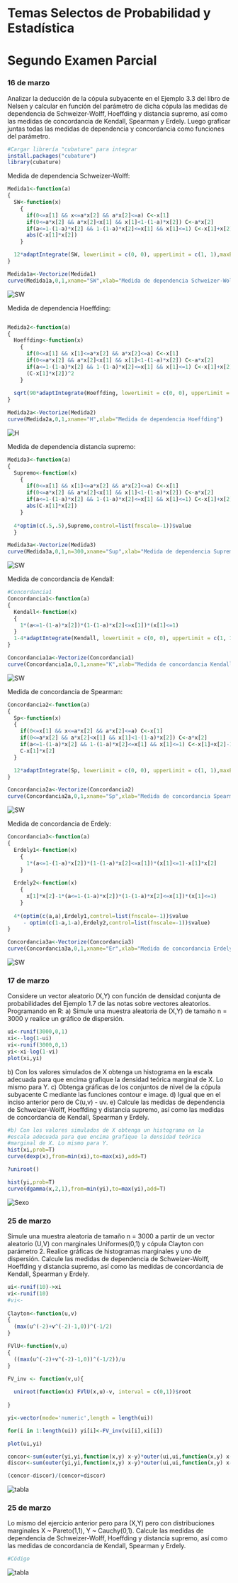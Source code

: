 # Temas Selectos de Probabilidad y Estadística

# Segundo Examen Parcial

### 16 de marzo
Analizar la deducción de la cópula subyacente en el Ejemplo 3.3 del libro de Nelsen y calcular en función del parámetro de dicha cópula las medidas de dependencia de Schweizer-Wolff, Hoeffding y distancia supremo, así como las medidas de concordancia de Kendall, Spearman y Erdely. Luego graficar juntas todas las medidas de dependencia y concordancia como funciones del parámetro.

```R
#Cargar librería "cubature" para integrar
install.packages("cubature")
library(cubature)
```

Medida de dependencia Schweizer-Wolff:
```R
Medida1<-function(a)
{
  SW<-function(x) 
    {
      if(0<=x[1] && x<=a*x[2] && a*x[2]<=a) C<-x[1]
      if(0<=a*x[2] && a*x[2]<x[1] && x[1]<1-(1-a)*x[2]) C<-a*x[2]
      if(a<=1-(1-a)*x[2] && 1-(1-a)*x[2]<=x[1] && x[1]<=1) C<-x[1]+x[2]-1
      abs(C-x[1]*x[2])
    }

  12*adaptIntegrate(SW, lowerLimit = c(0, 0), upperLimit = c(1, 1),maxEval=500)$integral
}

Medida1a<-Vectorize(Medida1)
curve(Medida1a,0,1,xname="SW",xlab="Medida de dependencia Schweizer-Wolff")
```
![SW](images/Medida1.png)

Medida de dependencia Hoeffding:
```R

Medida2<-function(a)
{ 
  Hoeffding<-function(x) 
    {
      if(0<=x[1] && x[1]<=a*x[2] && a*x[2]<=a) C<-x[1]
      if(0<=a*x[2] && a*x[2]<x[1] && x[1]<1-(1-a)*x[2]) C<-a*x[2]
      if(a<=1-(1-a)*x[2] && 1-(1-a)*x[2]<=x[1] && x[1]<=1) C<-x[1]+x[2]-1
      (C-x[1]*x[2])^2
    }
  
  sqrt(90*adaptIntegrate(Hoeffding, lowerLimit = c(0, 0), upperLimit = c(1, 1),maxEval=500)$integral)
}

Medida2a<-Vectorize(Medida2)
curve(Medida2a,0,1,xname="H",xlab="Medida de dependencia Hoeffding")
```
![H](images/Medida2.png)

Medida de dependencia distancia supremo:
```R
Medida3<-function(a)
{ 
  Supremo<-function(x) 
    {
      if(0<=x[1] && x[1]<=a*x[2] && a*x[2]<=a) C<-x[1]
      if(0<=a*x[2] && a*x[2]<x[1] && x[1]<1-(1-a)*x[2]) C<-a*x[2]
      if(a<=1-(1-a)*x[2] && 1-(1-a)*x[2]<=x[1] && x[1]<=1) C<-x[1]+x[2]-1
      abs(C-x[1]*x[2])
    }
  
  4*optim(c(.5,.5),Supremo,control=list(fnscale=-1))$value
  }

Medida3a<-Vectorize(Medida3)
curve(Medida3a,0,1,n=300,xname="Sup",xlab="Medida de dependencia Supremo")
```
![SW](images/Medida3.png)

Medida de concordancia de Kendall:
```R
#Concordancia1
Concordancia1<-function(a)
{
  Kendall<-function(x) 
  {
    1*(a<=1-(1-a)*x[2])*(1-(1-a)*x[2]<=x[1])*(x[1]<=1)
  }
  1-4*adaptIntegrate(Kendall, lowerLimit = c(0, 0), upperLimit = c(1, 1),maxEval=1000)$integral
}

Concordancia1a<-Vectorize(Concordancia1)
curve(Concordancia1a,0,1,xname="K",xlab="Medida de concordancia Kendall")
```
![SW](images/Concordancia1.png)

Medida de concordancia de Spearman:
```R
Concordancia2<-function(a)
{
  Sp<-function(x) 
  {
    if(0<=x[1] && x<=a*x[2] && a*x[2]<=a) C<-x[1]
    if(0<=a*x[2] && a*x[2]<x[1] && x[1]<1-(1-a)*x[2]) C<-a*x[2]
    if(a<=1-(1-a)*x[2] && 1-(1-a)*x[2]<=x[1] && x[1]<=1) C<-x[1]+x[2]-1
    C-x[1]*x[2]
  }

  12*adaptIntegrate(Sp, lowerLimit = c(0, 0), upperLimit = c(1, 1),maxEval=500)$integral
}

Concordancia2a<-Vectorize(Concordancia2)
curve(Concordancia2a,0,1,xname="Sp",xlab="Medida de concordancia Spearman")
```
![SW](images/Concordancia2.png)

Medida de concordancia de Erdely:
```R
Concordancia3<-function(a)
{ 
  Erdely1<-function(x) 
    {
      1*(a<=1-(1-a)*x[2])*(1-(1-a)*x[2]<=x[1])*(x[1]<=1)-x[1]*x[2]
    }
  
  Erdely2<-function(x) 
    {
      x[1]*x[2]-1*(a<=1-(1-a)*x[2])*(1-(1-a)*x[2]<=x[1])*(x[1]<=1)
    }
  
  4*(optim(c(a,a),Erdely1,control=list(fnscale=-1))$value
     - optim(c(1-a,1-a),Erdely2,control=list(fnscale=-1))$value)
}

Concordancia3a<-Vectorize(Concordancia3)
curve(Concordancia3a,0,1,xname="Er",xlab="Medida de concordancia Erdely")
```
![SW](images/Concordancia3.png)


### 17 de marzo
Considere un vector aleatorio (X,Y) con función de densidad conjunta de probabilidades del Ejemplo 1.7 de las notas sobre vectores aleatorios. Programando en R:
a) Simule una muestra aleatoria de (X,Y) de tamaño n = 3000 y realice un gráfico de dispersión.
```R
ui<-runif(3000,0,1)
xi<--log(1-ui)
vi<-runif(3000,0,1)
yi<-xi-log(1-vi)
plot(xi,yi)
```
b) Con los valores simulados de X obtenga un histograma en la escala adecuada para que encima grafique la densidad teórica marginal de X. Lo mismo para Y.
c) Obtenga gráficas de los conjuntos de nivel de la cópula subyacente C mediante las funciones contour e image.
d) Igual que en el inciso anterior pero de C(u,v) - uv.
e) Calcule las medidas de dependencia de Schweizer-Wolff, Hoeffding y distancia supremo, así como las medidas de concordancia de Kendall, Spearman y Erdely.
```R
#b) Con los valores simulados de X obtenga un histograma en la 
#escala adecuada para que encima grafique la densidad teórica 
#marginal de X. Lo mismo para Y.
hist(xi,prob=T)
curve(dexp(x),from=min(xi),to=max(xi),add=T)

?uniroot()

hist(yi,prob=T)
curve(dgamma(x,2,1),from=min(yi),to=max(yi),add=T)

```
![Sexo](images/sexo.png)

### 25 de marzo
Simule una muestra aleatoria de tamaño n = 3000 a partir de un vector aleatorio (U,V) con marginales Uniformes(0,1) y cópula Clayton con parámetro 2. Realice gráficas de histogramas marginales y uno de dispersión. Calcule las medidas de dependencia de Schweizer-Wolff, Hoeffding y distancia supremo, así como las medidas de concordancia de Kendall, Spearman y Erdely.
```R
ui<-runif(10)->xi
vi<-runif(10)
#vi<-
  
Clayton<-function(u,v)
{
  (max(u^(-2)+v^(-2)-1,0))^(-1/2)
}

FVlU<-function(v,u)
{
  ((max(u^(-2)+v^(-2)-1,0))^(-1/2))/u
}

FV_inv <- function(v,u){
  
  uniroot(function(x) FVlU(x,u)-v, interval = c(0,1))$root
  
}

yi<-vector(mode='numeric',length = length(ui))

for(i in 1:length(ui)) yi[i]<-FV_inv(vi[i],xi[i])

plot(ui,yi)

concor<-sum(outer(yi,yi,function(x,y) x-y)*outer(ui,ui,function(x,y) x-y)>0)
discor<-sum(outer(yi,yi,function(x,y) x-y)*outer(ui,ui,function(x,y) x-y)<0)

(concor-discor)/(concor+discor)

```
![tabla](images/edad.png)

### 25 de marzo
Lo mismo del ejercicio anterior pero para (X,Y) pero con distribuciones marginales X ~ Pareto(1,1), Y ~ Cauchy(0,1). Calcule las medidas de dependencia de Schweizer-Wolff, Hoeffding y distancia supremo, así como las medidas de concordancia de Kendall, Spearman y Erdely.
```R
#Código
```
![tabla](images/edad.png)
       
